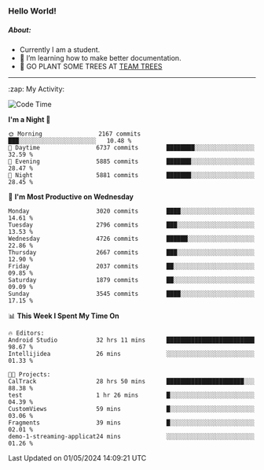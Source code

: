 ### Hello World!

##### About:
- Currently I am a student.
- 🌱 I’m learning how to make better documentation.
- 🌱 GO PLANT SOME TREES AT [TEAM TREES](https://teamtrees.org/)

---
  <summary>:zap: My Activity:</summary>
  
<!--START_SECTION:waka-->
![Code Time](http://img.shields.io/badge/Code%20Time-1%2C354%20hrs%2048%20mins-blue)

**I'm a Night 🦉** 

```text
🌞 Morning                2167 commits        ███░░░░░░░░░░░░░░░░░░░░░░   10.48 % 
🌆 Daytime                6737 commits        ████████░░░░░░░░░░░░░░░░░   32.59 % 
🌃 Evening                5885 commits        ███████░░░░░░░░░░░░░░░░░░   28.47 % 
🌙 Night                  5881 commits        ███████░░░░░░░░░░░░░░░░░░   28.45 % 
```
📅 **I'm Most Productive on Wednesday** 

```text
Monday                   3020 commits        ████░░░░░░░░░░░░░░░░░░░░░   14.61 % 
Tuesday                  2796 commits        ███░░░░░░░░░░░░░░░░░░░░░░   13.53 % 
Wednesday                4726 commits        ██████░░░░░░░░░░░░░░░░░░░   22.86 % 
Thursday                 2667 commits        ███░░░░░░░░░░░░░░░░░░░░░░   12.90 % 
Friday                   2037 commits        ██░░░░░░░░░░░░░░░░░░░░░░░   09.85 % 
Saturday                 1879 commits        ██░░░░░░░░░░░░░░░░░░░░░░░   09.09 % 
Sunday                   3545 commits        ████░░░░░░░░░░░░░░░░░░░░░   17.15 % 
```


📊 **This Week I Spent My Time On** 

```text
🔥 Editors: 
Android Studio           32 hrs 11 mins      █████████████████████████   98.67 % 
Intellijidea             26 mins             ░░░░░░░░░░░░░░░░░░░░░░░░░   01.33 % 

🐱‍💻 Projects: 
CalTrack                 28 hrs 50 mins      ██████████████████████░░░   88.38 % 
test                     1 hr 26 mins        █░░░░░░░░░░░░░░░░░░░░░░░░   04.39 % 
CustomViews              59 mins             █░░░░░░░░░░░░░░░░░░░░░░░░   03.06 % 
Fragments                39 mins             █░░░░░░░░░░░░░░░░░░░░░░░░   02.01 % 
demo-1-streaming-applicat24 mins             ░░░░░░░░░░░░░░░░░░░░░░░░░   01.26 % 
```


 Last Updated on 01/05/2024 14:09:21 UTC
<!--END_SECTION:waka-->

